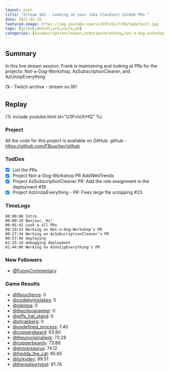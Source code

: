 ```yaml
---
layout: post
title: "Stream 161 - Looking at your (aka Cloudies) GitHub PRs "
date: 2021-02-10
featured-image: https://img.youtube.com/vi/U3FvIicYrHQ/hqdefault.jpg
tags: [github,dotnet,arm,azure,ad]
categories: [azsubscriptioncleaner,azUnzipeverything,not-a-dog-workshop]
---
```


## Summary

In this live stream session, Frank is maintaining and looking at PRs for the projects: Not-a-Dog-Workshop, AzSubscriptionCleaner, and AzUnzipEverything

📺 - Twitch archive - stream no.161

## Replay

{% include youtube.html id="U3FvIicYrHQ" %}
<br/><!--more-->


### Project

All the code for this project is available on GitHub: github - https://github.com/FBoucher/github

### TodDos

- [X] List the PRs
- [X] Project Not-a-Dog-Workshop PR AddWebTrends
- [X] Project AzSubscriptionCleaner PR: Add the role assignment in the deployment #18
- [X] Project AzUnzipEverything - PR: Fixes large file unzipping #23

### TimeLogs

    00:00:00 Intro
    00:00:10 Bonjour, Hi!
    00:05:42 Look a all PRs
    00:19:31 Working on Not-a-Dog-Workshop's PR
    00:27:34 Working on AzSubscriptionCleaner's PR
    00:57:56 deploying
    01:25:14 debugging deployment
    01:44:06 Working on AzUnzipEverything's PR


### New Followers

- [@FunnyCommentary](https://www.twitch.tv/FunnyCommentary)



### Game Results

- [@fboucheros](https://www.twitch.tv/fboucheros): 0
- [@codebymistakes](https://www.twitch.tv/codebymistakes): 0
- [@jobinpa](https://www.twitch.tv/jobinpa): 0
- [@theclipographer](https://www.twitch.tv/theclipographer): 0
- [@jeffs_hat_stand](https://www.twitch.tv/jeffs_hat_stand): 0
- [@phrakberg](https://www.twitch.tv/phrakberg): 0
- [@undefined_process](https://www.twitch.tv/undefined_process): 7.40
- [@coppersbeard](https://www.twitch.tv/coppersbeard): 63.90
- [@theunoriginaljerk](https://www.twitch.tv/theunoriginaljerk): 73.28
- [@copperbeardy](https://www.twitch.tv/copperbeardy): 73.86
- [@groversaurus](https://www.twitch.tv/groversaurus): 74.12
- [@fredda_the_cat](https://www.twitch.tv/fredda_the_cat): 85.65
- [@lurkydev](https://www.twitch.tv/lurkydev): 89.51
- [@therealsurlybot](https://www.twitch.tv/therealsurlybot): 91.76


